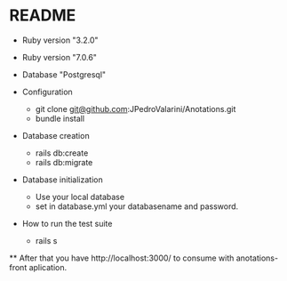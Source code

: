 # README

* Ruby version "3.2.0"

* Ruby version "7.0.6"

* Database "Postgresql"

* Configuration
  - git clone git@github.com:JPedroValarini/Anotations.git
  - bundle install

* Database creation
  - rails db:create
  - rails db:migrate

* Database initialization
    - Use your local database
    - set in database.yml your databasename and password.

* How to run the test suite
    - rails s

** After that you have http://localhost:3000/ to consume with anotations-front aplication.
